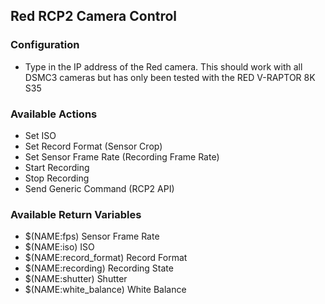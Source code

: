 ## Red RCP2 Camera Control

### Configuration

- Type in the IP address of the Red camera. This should work with all DSMC3 cameras but has only been tested with the RED V-RAPTOR 8K S35

### Available Actions

- Set ISO
- Set Record Format (Sensor Crop)
- Set Sensor Frame Rate (Recording Frame Rate)
- Start Recording
- Stop Recording
- Send Generic Command (RCP2 API)

### Available Return Variables

- $(NAME:fps) Sensor Frame Rate
- $(NAME:iso) ISO
- $(NAME:record_format) Record Format
- $(NAME:recording) Recording State
- $(NAME:shutter) Shutter
- $(NAME:white_balance) White Balance
